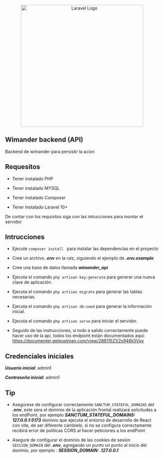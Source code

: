 <p align="center"><a href="https://laravel.com" target="_blank"><img src="https://raw.githubusercontent.com/laravel/art/master/logo-lockup/5%20SVG/2%20CMYK/1%20Full%20Color/laravel-logolockup-cmyk-red.svg" width="400" alt="Laravel Logo"></a></p>



## Wimander backend (API) 

Backend de wimander para persistir la acion

## Requesitos

- Tener instalado PHP

- Tener instalado MYSQL

- Tener instalado Composer

- Tener Instalado Laravel 10+

De contar con los requisitos siga con las intrucciones para montar el servidor

## Intrucciones

- Ejecute `composer install ` para instalar las dependencias en el proyecto

- Cree un archivo ***.env*** en la raíz, siguiendo el ejemplo de ***.env.example***

- Cree una base de datos llamada ***wimander_api***

- Ejecuta el comando ` php artisan key:generate ` para generar una nueva clave de aplicación.

- Ejecuta el comando ` php artisan migrate ` para generar las tablas necesarias.

- Ejecuta el comando ` php artisan db:seed ` para generar la información inicial.

- Ejecuta el comando ` php artisan serve ` para iniciar el servidor.



- Seguido de las instrucciones, si todo a salido correctamente puede hacer uso de la api, todos los endpoint están documentados aquí: https://documenter.getpostman.com/view/28611521/2s946k5Vqy

## Credenciales iniciales 
  ***Usuario inicial***: admin1
  
  ***Contraseña inicial***: admin1

## Tip

- Asegúrese de configurar correctamente `SANCTUM_STATEFUL_DOMAINS` del ***.env***, este sera el dominio de la aplicación frontal realizará solicitudes a los endPoint, por ejemplo  ***SANCTUM_STATEFUL_DOMAINS: 127.0.0.1:5173*** dominio que ejecuta el entorno de desarrollo de React con vite, de ser diferente cámbielo, si no se configura correctamente recibirá error de políticas CORS al hacer peticiones a los endPoint 

- Asegure de configurar el dominio de las cookies de sesión `SESSION_DOMAIN` del ***.env***, agregando un punto un punto al inicio del dominio, por ejemplo : ***SESSION_DOMAIN: .127.0.0.1***

